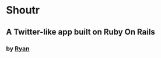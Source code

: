 # Shoutr

## A Twitter-like app built on Ruby On Rails

### by [Ryan](https://github.com/rvvergara)
